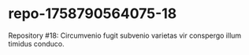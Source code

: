 # repo-1758790564075-18
Repository #18: Circumvenio fugit subvenio varietas vir conspergo illum timidus conduco.

